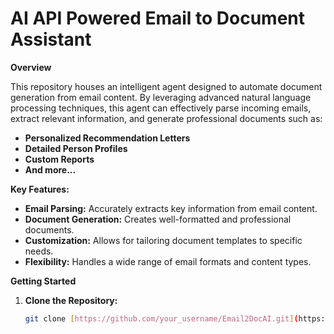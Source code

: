 # AI API Powered Email to Document Assistant

**Overview**

This repository houses an intelligent agent designed to automate document generation from email content. By leveraging advanced natural language processing techniques, this agent can effectively parse incoming emails, extract relevant information, and generate professional documents such as:

* **Personalized Recommendation Letters**
* **Detailed Person Profiles**
* **Custom Reports**
* **And more...**

**Key Features:**

* **Email Parsing:** Accurately extracts key information from email content.
* **Document Generation:** Creates well-formatted and professional documents.
* **Customization:** Allows for tailoring document templates to specific needs.
* **Flexibility:** Handles a wide range of email formats and content types.

**Getting Started**

1. **Clone the Repository:**
   ```bash
   git clone [https://github.com/your_username/Email2DocAI.git](https://github.com/your_username/Email2DocAI.git)
